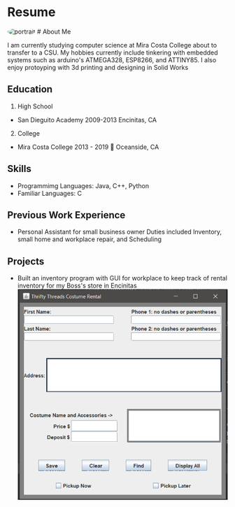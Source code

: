 # Resume
<img style="border-radius:50%;" src="https://user-images.githubusercontent.com/24659139/53911173-8c58ef00-400a-11e9-85e6-32dcb402bff6.png" alt="portrait" title="Me"  />
# About Me
<p>
 I am currently studying computer science at Mira Costa College about to transfer to a CSU. My hobbies currently include 
 tinkering with embedded systems such as arduino's ATMEGA328, ESP8266, and ATTINY85. I also enjoy protoyping with 3d 
 printing and designing in Solid Works
</p>


## Education


1. High School
  * San Dieguito Academy 2009-2013 
    Encinitas, CA 
2. College
  * Mira Costa College 2013 - 2019 :metal:
    Oceanside, CA 

  
## Skills
* Programmimg Languages: Java, C++, Python
* Familiar Languages: C

## Previous Work Experience
* Personal Assistant for small business owner
Duties included Inventory, small home and workplace repair, and Scheduling

## Projects
* Built an inventory program with GUI for workplace to keep track of rental inventory for my Boss's store in Encinitas
![final project](https://github.com/Mario7497/Mario7497/blob/master/images/Final%20Project.PNG)
